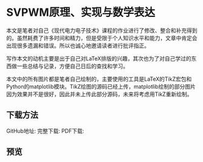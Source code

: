 # SVPWM原理、实现与数学表达
本文是笔者对自己《现代电力电子技术》课程的作业进行了修改、整合和补充得到的。虽然耗费了许多时间和精力，但是受限于个人知识水平和能力，文章中肯定会出现很多遗漏和错误。所以也诚心地邀请读者进行批评指正。

写作本文的动机主要是出于自己对LaTeX排版的兴趣，其次也为了对自己学过的东西做一些总结与记录，方便自己日后的查找和学习。

本文中的所有图片都是笔者自己绘制的，主要使用的工具是LaTeX的TikZ宏包和Python的matplotlib模块。TikZ绘图的源码已经上传，matplotlib绘制的部分图片因为效果并不是很好，因此并未上传此部分源码，未来将考虑用TikZ重新绘制。

## 下载方法
GitHub地址: 
完整下载: 
PDF下载: 
## 预览